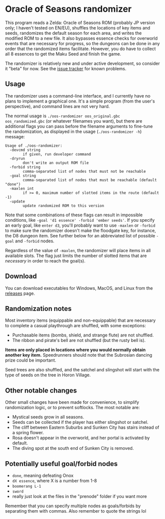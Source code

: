 # Oracle of Seasons randomizer

This program reads a Zelda: Oracle of Seasons ROM (probably JP version only; I
haven't tested on EN/EU), shuffles the locations of key items and seeds,
randomizes the default season for each area, and writes the modified ROM to a
new file. It also bypasses essence checks for overworld events that are
necessary for progress, so the dungeons can be done in any order that the
randomized items facilitate. However, you do have to collect all 8 essences to
get the Maku Seed and finish the game.

The randomizer is relatively new and under active development, so consider it
"beta" for now. See the [issue
tracker](https://github.com/jangler/oos-randomizer/issues) for known problems.


## Usage

The randomizer uses a command-line interface, and I currently have no plans to
implement a graphical one. It's a simple program (from the user's perspective),
and command lines are not very hard.

The normal usage is `./oos-randomizer oos_original.gbc oos_randomized.gbc` (or
whatever filenames you want), but there are additional flags you can pass
before the filename arguments to fine-tune the randomization, as displayed in
the usage (`./oos-randomizer -h`) message:

    Usage of ./oos-randomizer:
      -devcmd string
        	if given, run developer command
      -dryrun
        	don't write an output ROM file
      -forbid string
        	comma-separated list of nodes that must not be reachable
      -goal string
        	comma-separated list of nodes that must be reachable (default "done")
      -maxlen int
        	if >= 0, maximum number of slotted items in the route (default -1)
      -update
        	update randomized ROM to this version

Note that some combinations of these flags can result in impossible conditions,
like `-goal 'd1 essence' -forbid 'ember seeds'`. If you specify an early goal,
like `enter d3`, you'll probably want to use `-maxlen` or `-forbid` to make
sure the randomizer doesn't make the floodgate key, for instance, the D8
dungeon item. See further below for an abbreviated list of possible `-goal` and
`-forbid` nodes.

Regardless of the value of `-maxlen`, the randomizer will place items in all
available slots. The flag just limits the number of slotted items that are
*necessary* in order to reach the goal(s).


## Download

You can download executables for Windows, MacOS, and Linux from the
[releases](https://github.com/jangler/oos-randomizer/releases) page.


## Randomization notes

Most inventory items (equippable and non-equippable) that are necessary to
complete a casual playthrough are shuffled, with some exceptions:

- Purchasable items (bombs, shield, and strange flute) are not shuffled.
- The ribbon and pirate's bell are not shuffled (but the rusty bell is).

**Items are only placed in locations where you would normally obtain another
key item.** Speedrunners should note that the Subrosian dancing prize could be
important.

Seed trees are also shuffled, and the satchel and slingshot will start with the
type of seeds on the tree in Horon Village.


## Other notable changes

Other small changes have been made for convenience, to simplify randomization
logic, or to prevent softlocks. The most notable are:

- Mystical seeds grow in all seasons.
- Seeds can be collected if the player has either slingshot or satchel.
- The cliff between Eastern Suburbs and Sunken City has stairs instead of a
  spring flower.
- Rosa doesn't appear in the overworld, and her portal is activated by default.
- The diving spot at the south end of Sunken City is removed.


## Potentially useful goal/forbid nodes

- `done`, meaning defeating Onox
- `dX essence`, where X is a number from 1-8
- `boomerang L-1`
- `sword`
- really just look at the files in the "prenode" folder if you want more

Remember that you can specify multiple nodes as goals/forbids by separating
them with commas. Also remember to quote the strings lol
